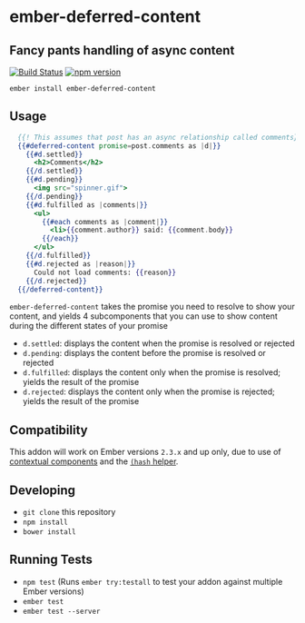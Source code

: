 # ember-deferred-content
## Fancy pants handling of async content
[![Build Status](https://travis-ci.org/danmcclain/ember-deferred-content.svg?branch=master)](https://travis-ci.org/danmcclain/ember-deferred-content)
[![npm version](https://badge.fury.io/js/ember-deferred-content.svg)](https://badge.fury.io/js/ember-deferred-content)


```no-highlight
ember install ember-deferred-content
```

## Usage

```hbs
  {{! This assumes that post has an async relationship called comments}}
  {{#deferred-content promise=post.comments as |d|}}
    {{#d.settled}}
      <h2>Comments</h2>
    {{/d.settled}}
    {{#d.pending}}
      <img src="spinner.gif">
    {{/d.pending}}
    {{#d.fulfilled as |comments|}}
      <ul>
        {{#each comments as |comment|}}
          <li>{{comment.author}} said: {{comment.body}}
        {{/each}}
      </ul>
    {{/d.fulfilled}}
    {{#d.rejected as |reason|}}
      Could not load comments: {{reason}}
    {{/d.rejected}}
  {{/deferred-content}}
```

`ember-deferred-content` takes the promise you need to resolve to show
your content, and yields 4 subcomponents that you can use to show
content during the different states of your promise

 - `d.settled`: displays the content when the promise is resolved or
   rejected
 - `d.pending`: displays the content before the promise is resolved or
   rejected
 - `d.fulfilled`: displays the content only when the promise is
   resolved; yields the result of the promise
 - `d.rejected`: displays the content only when the promise is rejected;
   yields the result of the promise

## Compatibility

This addon will work on Ember versions `2.3.x` and up only, due to use
of [contextual
components](http://emberjs.com/blog/2016/01/15/ember-2-3-released.html#toc_contextual-components)
and the [`(hash` helper](http://emberjs.com/blog/2016/01/15/ember-2-3-released.html#toc_hash-helper).


## Developing

* `git clone` this repository
* `npm install`
* `bower install`

## Running Tests

* `npm test` (Runs `ember try:testall` to test your addon against multiple Ember versions)
* `ember test`
* `ember test --server`

